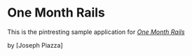 # One Month Rails

This is the pintresting sample application for
[*One Month Rails*](http://onemonthrails.com)

by [Joseph Piazza]